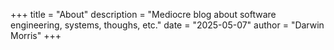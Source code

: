 +++
title = "About"
description = "Mediocre blog about software engineering, systems, thoughs, etc."
date = "2025-05-07"
author = "Darwin Morris"
+++


